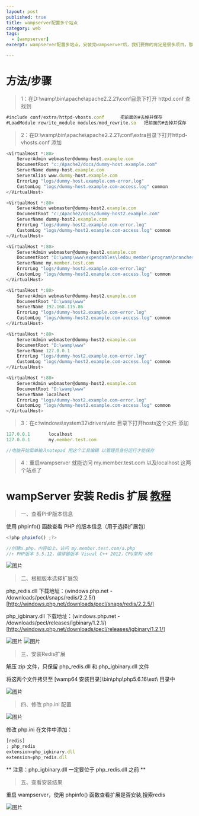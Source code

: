 ```yaml
---
layout: post
published: true
title: wampserver配置多个站点
category: web
tags: 
  - [wampserver]
excerpt: wampserver配置多站点，安装完wampserver后，我们要做的肯定是很多项目，那么如何配置wampserver多站点呢。

---
```


# 方法/步骤

> 1：在D:\wamp\bin\apache\apache2.2.21\conf目录下打开 httpd.conf 查找到

```javascript
#include conf/extra/httpd-vhosts.conf      把前面的#去掉并保存
#LoadModule rewrite_module modules/mod_rewrite.so   把前面的#去掉并保存
```

> 2：在D:\wamp\bin\apache\apache2.2.21\conf\extra目录下打开httpd-vhosts.conf 添加

```javascript
<VirtualHost *:80>
    ServerAdmin webmaster@dummy-host.example.com
    DocumentRoot "c:/Apache2/docs/dummy-host.example.com"
    ServerName dummy-host.example.com
    ServerAlias www.dummy-host.example.com
    ErrorLog "logs/dummy-host.example.com-error.log"
    CustomLog "logs/dummy-host.example.com-access.log" common
</VirtualHost>

<VirtualHost *:80>
    ServerAdmin webmaster@dummy-host2.example.com
    DocumentRoot "c:/Apache2/docs/dummy-host2.example.com"
    ServerName dummy-host2.example.com
    ErrorLog "logs/dummy-host2.example.com-error.log"
    CustomLog "logs/dummy-host2.example.com-access.log" common
</VirtualHost>

<VirtualHost *:80>
    ServerAdmin webmaster@dummy-host2.example.com
    DocumentRoot "D:\wamp\www\expendables\ledou_member\program\branches\member_20170502_choujiang\app\webroot"
    ServerName my.member.test.com
    ErrorLog "logs/dummy-host2.example.com-error.log"
    CustomLog "logs/dummy-host2.example.com-access.log" common
</VirtualHost>

<VirtualHost *:80>
    ServerAdmin webmaster@dummy-host2.example.com
    DocumentRoot "D:\wamp\www"
    ServerName 192.168.115.86
    ErrorLog "logs/dummy-host2.example.com-error.log"
    CustomLog "logs/dummy-host2.example.com-access.log" common
</VirtualHost>

<VirtualHost *:80>
    ServerAdmin webmaster@dummy-host2.example.com
    DocumentRoot "D:\wamp\www"
    ServerName 127.0.0.1
    ErrorLog "logs/dummy-host2.example.com-error.log"
    CustomLog "logs/dummy-host2.example.com-access.log" common
</VirtualHost>

<VirtualHost *:80>
    ServerAdmin webmaster@dummy-host2.example.com
    DocumentRoot "D:\wamp\www"
    ServerName localhost
    ErrorLog "logs/dummy-host2.example.com-error.log"
    CustomLog "logs/dummy-host2.example.com-access.log" common
</VirtualHost>

```

> 3：在c:\windows\system32\drivers\etc 目录下打开hosts这个文件 添加

```javascript
127.0.0.1       localhost
127.0.0.1       my.member.test.com

//电脑开始菜单输入notepad 用这个工具编辑 以管理员身份运行才能保存
```

> 4：重启wampserver 就能访问 my.member.test.com 以及localhost 这两个站点了


# wampServer 安装 Redis 扩展 [教程](http://www.cnblogs.com/woider/p/6489913.html)

> 一、查看PHP版本信息

使用 phpinfo() 函数查看 PHP 的版本信息（用于选择扩展包）

```javascript
<?php phpinfo() ;?> 

//创建a.php，内容如上，访问 my.member.test.com/a.php
//↑ PHP版本 5.5.12，编译器版本 Visual C++ 2012，CPU架构 x86
```

![图片]({{site.baseurl}}/assets/wampserver/1.png)

> 二、根据版本选择扩展包

php_redis.dll 下载地址：(windows.php.net - /downloads/pecl/snaps/redis/2.2.5/)[http://windows.php.net/downloads/pecl/snaps/redis/2.2.5/]

php_igbinary.dll 下载地址：(windows.php.net - /downloads/pecl/releases/igbinary/1.2.1/)[http://windows.php.net/downloads/pecl/releases/igbinary/1.2.1/]

![图片]({{site.baseurl}}/assets/wampserver/2.png)
![图片]({{site.baseurl}}/assets/wampserver/3.png)


> 三、安装Redis扩展

解压 zip 文件，只保留 php_redis.dll 和 php_igbinary.dll 文件

将这两个文件拷贝至 [wamp64 安装目录]\bin\php\php5.6.16\ext\ 目录中

![图片]({{site.baseurl}}/assets/wampserver/4.png)

> 四、修改 php.ini 配置

![图片]({{site.baseurl}}/assets/wampserver/5.png)

修改 php.ini 在文件中添加：

```javascript
[redis]
; php_redis
extension=php_igbinary.dll
extension=php_redis.dll
```

** 注意：php_igbinary.dll 一定要位于 php_redis.dll 之前 **

> 五、查看安装结果

重启 wampserver，使用 phpinfo() 函数查看扩展是否安装,搜索redis

![图片]({{site.baseurl}}/assets/wampserver/6.png)